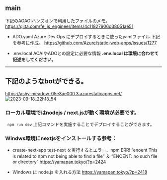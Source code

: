 ## main
下記のAOAOIハンズオンで利用したファイルのメモ。
https://qiita.com/fe_js_engineer/items/4c11827906d38051ae51

+ ADO.yaml
Azure Dev Ops にデプロイするときに使ったyamlファイル
下記を参考に作成。
https://github.com/Azure/static-web-apps/issues/1277

+ .env.local
AOAIやADOとの設定に必要な情報
**.env.local は環境に合わせて記述をしてください。**

-----------------------------------------------------------
## 下記のようなbotができる。
https://ashy-meadow-05e3ae000.3.azurestaticapps.net/
![2023-09-18_22h18_54](https://github.com/aktsmm/AOAI/assets/71251920/aa279832-0465-48b5-a7a9-ea6ee0f68453)


### ローカル環境ではnodejs / next.jsが動く環境が必要です。
``` npm run dev```
上記コマンドを実施することでデプロイすることができます。

### Windws環境にnextjsをインストールする参考：
+ create-next-app test-next を実行するとエラー、npm ERR! ”enoent This is related to npm not being able to find a file” ＆ ”ENOENT: no such file or directory”
https://yamapan.tokyo/?p=2424

+ Windows に node.js を入れる方法
https://yamapan.tokyo/?p=2418

